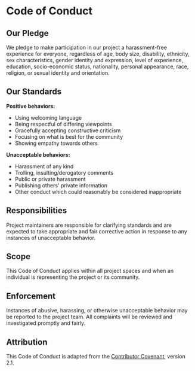 # Code of Conduct

## Our Pledge

We pledge to make participation in our project a harassment-free experience for everyone, regardless of age, body size, disability, ethnicity, sex characteristics, gender identity and expression, level of experience, education, socio-economic status, nationality, personal appearance, race, religion, or sexual identity and orientation.

## Our Standards

**Positive behaviors:**
- Using welcoming language
- Being respectful of differing viewpoints
- Gracefully accepting constructive criticism
- Focusing on what is best for the community
- Showing empathy towards others

**Unacceptable behaviors:**
- Harassment of any kind
- Trolling, insulting/derogatory comments
- Public or private harassment
- Publishing others' private information
- Other conduct which could reasonably be considered inappropriate

## Responsibilities

Project maintainers are responsible for clarifying standards and are expected to take appropriate and fair corrective action in response to any instances of unacceptable behavior.

## Scope

This Code of Conduct applies within all project spaces and when an individual is representing the project or its community.

## Enforcement

Instances of abusive, harassing, or otherwise unacceptable behavior may be reported to the project team. All complaints will be reviewed and investigated promptly and fairly.

## Attribution

This Code of Conduct is adapted from the [Contributor Covenant](https://www.contributor-covenant.org/), version 2.1.